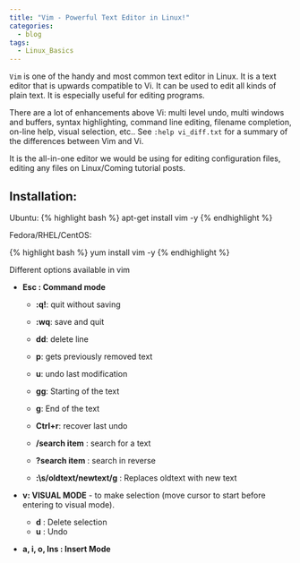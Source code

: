 ```yaml
---
title: "Vim - Powerful Text Editor in Linux!"
categories:
  - blog
tags:
  - Linux_Basics
---
```


`Vim` is one of the handy and most common text editor in Linux. It is a text editor that is upwards compatible to Vi.  It can be used to edit all kinds of plain text.  It is especially useful for editing programs.

There  are  a lot of enhancements above Vi: multi level undo, multi windows and buffers, syntax highlighting, command line editing, filename completion, on-line help, visual selection, etc..  See `:help vi_diff.txt` for a summary of the differences between Vim and Vi.

It is the all-in-one editor we would be using for editing configuration files, editing any files on Linux/Coming tutorial posts.

## **Installation:**

Ubuntu:
{% highlight bash %}
apt-get install vim -y
{% endhighlight %}

Fedora/RHEL/CentOS:

{% highlight bash %}
yum install vim -y
{% endhighlight %}

Different options available in vim

* **Esc : Command mode**

  - **:q!**: quit without saving
  - **:wq**: save and quit
  - **dd**: delete line
  - **p**: gets previously removed text
  - **u**: undo last modification
  - **gg**: Starting of the text
  - **g**: End of the text
  - **Ctrl+r**: recover last undo


  - **/search item** : search for a text
  - **?search item** : search in reverse
  - **:\s/oldtext/newtext/g** : Replaces oldtext with new text


* **v: VISUAL MODE** - to make selection (move cursor to start before entering to visual mode).

  - **d**   : Delete selection
  - **u**   : Undo


* **a, i, o, Ins : Insert Mode**
